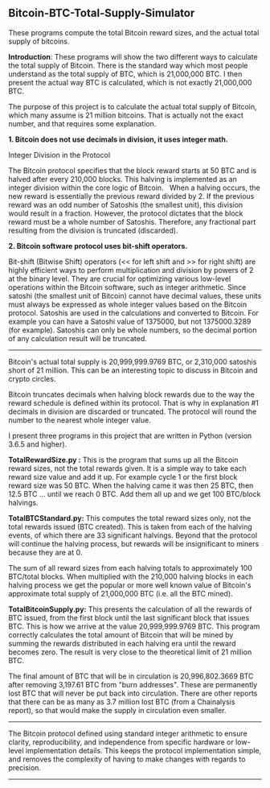 ## Bitcoin-BTC-Total-Supply-Simulator
These programs compute the total Bitcoin reward sizes, and the actual total supply of bitcoins.



<b>Introduction</b>: These programs will show the two different ways to calculate the total supply of Bitcoin. There is the standard way which most people understand as the total supply of BTC, which is 21,000,000 BTC. I then present the actual way BTC is calculated, which is not exactly 21,000,000 BTC.




The purpose of this project is to calculate the actual total supply of Bitcoin, which many assume is 21 million bitcoins.
That is actually not the exact number, and that requires some explanation.

<b>1. Bitcoin does not use decimals in division, it uses integer math.</b>

Integer Division in the Protocol

The Bitcoin protocol specifies that the block reward starts at 50 BTC and is halved after every 210,000 blocks. This halving is implemented as an integer division within the core logic of Bitcoin.   
When a halving occurs, the new reward is essentially the previous reward divided by 2. If the previous reward was an odd number of Satoshis (the smallest unit), this division would result in a fraction.
However, the protocol dictates that the block reward must be a whole number of Satoshis. Therefore, any fractional part resulting from the division is truncated (discarded).

<b>2. Bitcoin software protocol uses bit-shift operators.</b>

Bit-shift (Bitwise Shift) operators (<< for left shift and >> for right shift) are highly efficient ways to perform multiplication and division by powers of 2 at the binary level. They are crucial for 
optimizing various low-level operations within the Bitcoin software, such as integer arithmetic. Since satoshi (the smallest unit of Bitcoin) cannot have decimal values, these units must always be
expressed as whole integer values based on the Bitcoin protocol. Satoshis are used in the calculations and converted to Bitcoin. For example you can have a Satoshi value of 1375000, but not 1375000.3289 
(for example). Satoshis can only be whole numbers, so the decimal portion of any calculation result will be truncated.

******************************************************

Bitcoin's actual total supply is 20,999,999.9769 BTC, or 2,310,000 satoshis short of 21 million. 
This can be an interesting topic to discuss in Bitcoin and crypto circles.

Bitcoin truncates decimals when halving block rewards due to the way the reward schedule is defined within its protocol. That 
is why in explanation #1 decimals in division are discarded or truncated. The protocol will round the number to the nearest
whole integer value.

I present three programs in this project that are written in Python (version 3.6.5 and higher).

<b>TotalRewardSize.py :</b> This is the program that sums up all the Bitcoin reward sizes, not the total rewards given. It is a simple way to take each reward size value and
add it up. For example cycle 1 or the first block reward size was 50 BTC. When the halving came it was then 25 BTC, then 12.5 BTC ... until we reach 0 BTC. Add them all up and we get 100 BTC/block halvings.

<b>TotalBTCStandard.py:</b> This computes the total reward sizes only, not the total rewards issued (BTC created). This is taken from
each of the halving events, of which there are 33 significant halvings. Beyond that the protocol will continue the halving
process, but rewards will be insignificant to miners because they are at 0. 

The sum of all reward sizes from each halving totals to 
approximately 100 BTC/total blocks. When multiplied with the 210,000 halving blocks in each halving process we get the popular or more well known value of Bitcoin's approximate total supply of 21,000,000 BTC (i.e. all the BTC mined).

<b>TotalBitcoinSupply.py:</b> This presents the calculation of all the rewards of BTC issued, from the first block until the last significant 
block that issues BTC. This is how we arrive at the value 20,999,999.9769 BTC. This program correctly calculates the total amount of Bitcoin that will be mined by summing the rewards distributed in each halving era until the reward becomes zero. The result is very close to the theoretical limit of 21 million BTC.

The final amount of BTC that will be in circulation is 20,996,802.3669 BTC after removing 3,197.61 BTC from "burn addresses". These are permanently lost BTC that will never be put back into circulation. There are other reports that there can be as many as 3.7 million lost BTC (from a Chainalysis report), so that would make the supply in circulation even smaller.

******************************************************

The Bitcoin protocol defined using standard integer arithmetic to ensure clarity, reproducibility, and independence from specific hardware or low-level implementation details. This keeps the
protocol implementation simple, and removes the complexity of having to make changes with regards to precision.

******************************************************


